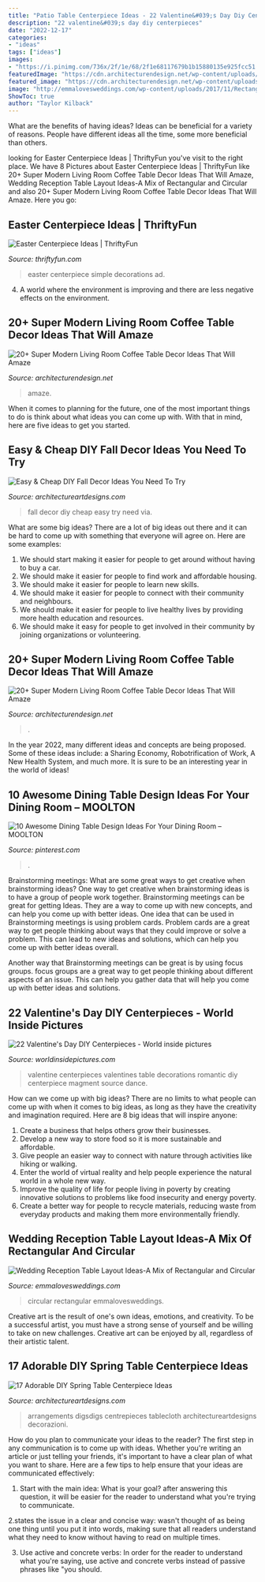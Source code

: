 ```yaml
---
title: "Patio Table Centerpiece Ideas - 22 Valentine&#039;s Day Diy Centerpieces"
description: "22 valentine&#039;s day diy centerpieces"
date: "2022-12-17"
categories:
- "ideas"
tags: ["ideas"]
images:
- "https://i.pinimg.com/736x/2f/1e/68/2f1e68117679b1b15880135e925fcc51.jpg"
featuredImage: "https://cdn.architecturendesign.net/wp-content/uploads/2015/11/AD-21-bottle-vase-coffee-table-decor.jpg"
featured_image: "https://cdn.architecturendesign.net/wp-content/uploads/2015/11/AD-21-bottle-vase-coffee-table-decor.jpg"
image: "http://emmalovesweddings.com/wp-content/uploads/2017/11/Rectangular-and-Circular-wedding-reception-table-layout-560x840.jpg"
ShowToc: true
author: "Taylor Kilback"
---
```



What are the benefits of having ideas?
Ideas can be beneficial for a variety of reasons. People have different ideas all the time, some more beneficial than others.

	

		
looking for Easter Centerpiece Ideas | ThriftyFun you've visit to the right place. We have 8 Pictures about Easter Centerpiece Ideas | ThriftyFun like 20+ Super Modern Living Room Coffee Table Decor Ideas That Will Amaze, Wedding Reception Table Layout Ideas-A Mix of Rectangular and Circular and also 20+ Super Modern Living Room Coffee Table Decor Ideas That Will Amaze. Here you go:
		
    
## Easter Centerpiece Ideas | ThriftyFun

<img loading=lazy src="http://img.thrfun.com/img/104/261/simple_easter_centerpiece_2_l.jpg" onerror="this.onerror=null;this.src='https://tse3.mm.bing.net/th?id=OIP.cC1_3ZudWSTu52KIqaYqNwHaMG&amp;pid=15.1';" alt="Easter Centerpiece Ideas | ThriftyFun">

_Source: thriftyfun.com_

>easter centerpiece simple decorations ad. 

	

4. A world where the environment is improving and there are less negative effects on the environment. 

    
## 20+ Super Modern Living Room Coffee Table Decor Ideas That Will Amaze

<img loading=lazy src="https://cdn.architecturendesign.net/wp-content/uploads/2015/11/AD-03-warm-candle-lighted-home-decor.jpg" onerror="this.onerror=null;this.src='https://tse4.mm.bing.net/th?id=OIP.U2GCJjcjYH24KabN9h4EuwHaLH&amp;pid=15.1';" alt="20+ Super Modern Living Room Coffee Table Decor Ideas That Will Amaze">

_Source: architecturendesign.net_

>amaze. 

	

When it comes to planning for the future, one of the most important things to do is think about what ideas you can come up with. With that in mind, here are five ideas to get you started. 

    
## Easy &amp; Cheap DIY Fall Decor Ideas You Need To Try

<img loading=lazy src="https://www.architectureartdesigns.com/wp-content/uploads/2014/08/1027.jpg" onerror="this.onerror=null;this.src='https://tse2.mm.bing.net/th?id=OIP.kBIigFJq_RGTEpP8RQd3CQAAAA&amp;pid=15.1';" alt="Easy &amp; Cheap DIY Fall Decor Ideas You Need To Try">

_Source: architectureartdesigns.com_

>fall decor diy cheap easy try need via. 

	

What are some big ideas?
There are a lot of big ideas out there and it can be hard to come up with something that everyone will agree on. Here are some examples:
1. We should start making it easier for people to get around without having to buy a car.
2. We should make it easier for people to find work and affordable housing.
3. We should make it easier for people to learn new skills.
4. We should make it easier for people to connect with their community and neighbours.
5. We should make it easier for people to live healthy lives by providing more health education and resources.
6. We should make it easy for people to get involved in their community by joining organizations or volunteering.

    
## 20+ Super Modern Living Room Coffee Table Decor Ideas That Will Amaze

<img loading=lazy src="https://cdn.architecturendesign.net/wp-content/uploads/2015/11/AD-21-bottle-vase-coffee-table-decor.jpg" onerror="this.onerror=null;this.src='https://tse4.mm.bing.net/th?id=OIP.kWCZLd9woBskpfGy9AqRaAHaKc&amp;pid=15.1';" alt="20+ Super Modern Living Room Coffee Table Decor Ideas That Will Amaze">

_Source: architecturendesign.net_

>. 

	

In the year 2022, many different ideas and concepts are being proposed. Some of these ideas include: a Sharing Economy, Robotrification of Work, A New Health System, and much more. It is sure to be an interesting year in the world of ideas!

    
## 10 Awesome Dining Table Design Ideas For Your Dining Room – MOOLTON

<img loading=lazy src="https://i.pinimg.com/736x/2f/1e/68/2f1e68117679b1b15880135e925fcc51.jpg" onerror="this.onerror=null;this.src='https://tse2.mm.bing.net/th?id=OIP.AvpEE5uEoT-b5Xpna9UJSQHaK-&amp;pid=15.1';" alt="10 Awesome Dining Table Design Ideas For Your Dining Room – MOOLTON">

_Source: pinterest.com_

>. 

	

Brainstorming meetings: What are some great ways to get creative when brainstorming ideas?
One way to get creative when brainstorming ideas is to have a group of people work together. Brainstorming meetings can be great for getting Ideas. They are a way to come up with new concepts, and can help you come up with better ideas. 
One idea that can be used in Brainstorming meetings is using problem cards. Problem cards are a great way to get people thinking about ways that they could improve or solve a problem. This can lead to new ideas and solutions, which can help you come up with better ideas overall. 

Another way that Brainstorming meetings can be great is by using focus groups. focus groups are a great way to get people thinking about different aspects of an issue. This can help you gather data that will help you come up with better ideas and solutions.

    
## 22 Valentine&#039;s Day DIY Centerpieces - World Inside Pictures

<img loading=lazy src="https://worldinsidepictures.com/wp-content/uploads/2014/01/1440.jpg" onerror="this.onerror=null;this.src='https://tse3.mm.bing.net/th?id=OIP.TIEi7azUCvq1EKb1LYyp9wHaJ4&amp;pid=15.1';" alt="22 Valentine&#039;s Day DIY Centerpieces - World inside pictures">

_Source: worldinsidepictures.com_

>valentine centerpieces valentines table decorations romantic diy centerpiece magment source dance. 

	

How can we come up with big ideas?
There are no limits to what people can come up with when it comes to big ideas, as long as they have the creativity and imagination required. Here are 8 big ideas that will inspire anyone:
1. Create a business that helps others grow their businesses. 
2. Develop a new way to store food so it is more sustainable and affordable. 
3. Give people an easier way to connect with nature through activities like hiking or walking. 
4. Enter the world of virtual reality and help people experience the natural world in a whole new way. 
5. Improve the quality of life for people living in poverty by creating innovative solutions to problems like food insecurity and energy poverty. 
6. Create a better way for people to recycle materials, reducing waste from everyday products and making them more environmentally friendly. 

    
## Wedding Reception Table Layout Ideas-A Mix Of Rectangular And Circular

<img loading=lazy src="http://emmalovesweddings.com/wp-content/uploads/2017/11/Rectangular-and-Circular-wedding-reception-table-layout-560x840.jpg" onerror="this.onerror=null;this.src='https://tse4.mm.bing.net/th?id=OIP.-U7smjestZJw_pBfaFQU5AHaLH&amp;pid=15.1';" alt="Wedding Reception Table Layout Ideas-A Mix of Rectangular and Circular">

_Source: emmalovesweddings.com_

>circular rectangular emmalovesweddings. 

	

Creative art is the result of one's own ideas, emotions, and creativity. To be a successful artist, you must have a strong sense of yourself and be willing to take on new challenges. Creative art can be enjoyed by all, regardless of their artistic talent.

    
## 17 Adorable DIY Spring Table Centerpiece Ideas

<img loading=lazy src="https://www.architectureartdesigns.com/wp-content/uploads/2015/03/615.jpg" onerror="this.onerror=null;this.src='https://tse1.mm.bing.net/th?id=OIP.qmC40T4nOeTAMtNPw77ZagHaLH&amp;pid=15.1';" alt="17 Adorable DIY Spring Table Centerpiece Ideas">

_Source: architectureartdesigns.com_

>arrangements digsdigs centrepieces tablecloth architectureartdesigns decorazioni. 

	

How do you plan to communicate your ideas to the reader?
The first step in any communication is to come up with ideas. Whether you're writing an article or just telling your friends, it's important to have a clear plan of what you want to share. Here are a few tips to help ensure that your ideas are communicated effectively:
1. Start with the main idea: What is your goal? after answering this question, it will be easier for the reader to understand what you're trying to communicate.

2.states the issue in a clear and concise way: wasn't thought of as being one thing until you put it into words, making sure that all readers understand what they need to know without having to read on multiple times.

3. Use active and concrete verbs: In order for the reader to understand what you're saying, use active and concrete verbs instead of passive phrases like "you should.

